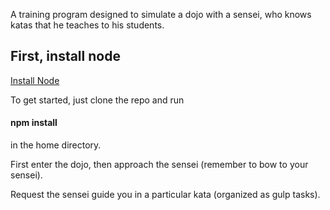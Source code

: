 A training program designed to simulate a dojo with a sensei, who knows katas that he teaches to his students.

<h2>First, install node</h2>
<a href="https://docs.npmjs.com/getting-started/installing-node">Install Node</a>

To get started, just clone the repo and run <h4>npm install</h4> in the home directory.

First enter the dojo, then approach the sensei (remember to bow to your sensei).

Request the sensei guide you in a particular kata (organized as gulp tasks).
